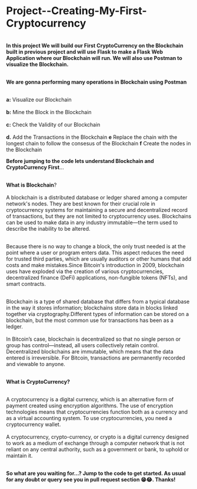 # Project--Creating-My-First-Cryptocurrency

<table></table> 
  
**In this project We will build our First CryptoCurrency on the Blockchain built in previous project and will use Flask to make a Flask Web Application where our Blockchain will run. We will also use Postman to visualize the Blockchain.** <br></br>

**We are gonna performing many operations in Blockchain using Postman**<br></br>

**a:** Visualize our Blockchain <br></br>
**b:** Mine the Block in the Blockchain <br></br>
**c:** Check the Validity of our Blockchain <br></br>
**d.** Add the Transactions in the Blockchain
**e** Replace the chain with the longest chain to follow the consesus of the Blockchain
**f** Create the nodes in the Blockchain

**Before jumping to the code lets understand Blockchain and CryptoCurrency First**...<br></br>

**What is Blockchain**?<br></br>
A blockchain is a distributed database or ledger shared among a computer network's nodes. They are best known for their crucial role in cryptocurrency systems for maintaining a secure and decentralized record of transactions, but they are not limited to cryptocurrency uses. Blockchains can be used to make data in any industry immutable—the term used to describe the inability to be altered.<br></br>

Because there is no way to change a block, the only trust needed is at the point where a user or program enters data. This aspect reduces the need for trusted third parties, which are usually auditors or other humans that add costs and make mistakes.Since Bitcoin's introduction in 2009, blockchain uses have exploded via the creation of various cryptocurrencies, decentralized finance (DeFi) applications, non-fungible tokens (NFTs), and smart contracts.<br></br>

Blockchain is a type of shared database that differs from a typical database in the way it stores information; blockchains store data in blocks linked together via cryptography.Different types of information can be stored on a blockchain, but the most common use for transactions has been as a ledger.<br></br>
In Bitcoin’s case, blockchain is decentralized so that no single person or group has control—instead, all users collectively retain control.
Decentralized blockchains are immutable, which means that the data entered is irreversible. For Bitcoin, transactions are permanently recorded and viewable to anyone.<br></br>


**What is CryptoCurrency?** <br></br>

A cryptocurrency is a digital currency, which is an alternative form of payment created using encryption algorithms. The use of encryption technologies means that cryptocurrencies function both as a currency and as a virtual accounting system. To use cryptocurrencies, you need a cryptocurrency wallet.<br></br>
A cryptocurrency, crypto-currency, or crypto is a digital currency designed to work as a medium of exchange through a computer network that is not reliant on any central authority, such as a government or bank, to uphold or maintain it.<br></br>


</table>

**So what are you waiting for...? Jump to the code to get started. As usual for any doubt or query see you in pull request section 😁😂. Thanks!**


